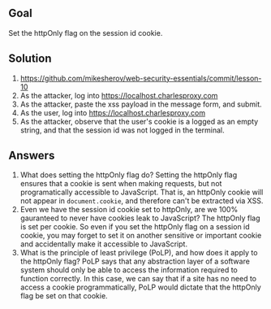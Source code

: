 ## Goal

Set the httpOnly flag on the session id cookie.

## Solution

1. https://github.com/mikesherov/web-security-essentials/commit/lesson-10
2. As the attacker, log into https://localhost.charlesproxy.com
3. As the attacker, paste the xss payload in the message form, and submit.
4. As the user, log into https://localhost.charlesproxy.com
5. As the attacker, observe that the user's cookie is a logged as an empty string, and that the session id was not logged in the terminal.

## Answers

1. What does setting the httpOnly flag do?
   Setting the httpOnly flag ensures that a cookie is sent when making requests, but not programatically accessible to JavaScript. That is, an httpOnly cookie will not appear in `document.cookie`, and therefore can't be extracted via XSS.
2. Even we have the session id cookie set to httpOnly, are we 100% gauranteed to never have cookies leak to JavaScript?
   The httpOnly flag is set per cookie. So even if you set the httpOnly flag on a session id cookie, you may forget to set it on another sensitive or important cookie and accidentally make it accessible to JavaScript.
3. What is the principle of least privilege (PoLP), and how does it apply to the httpOnly flag?
   PoLP says that any abstraction layer of a software system should only be able to access the information required to function correctly. In this case, we can say that if a site has no need to access a cookie programmatically, PoLP would dictate that the httpOnly flag be set on that cookie.
